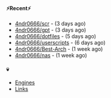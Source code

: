 #### ⚡Recent⚡

- [4ndr0666/scr](https://github.com/4ndr0666/scr) - (3 days ago)
- [4ndr0666/gpt](https://github.com/4ndr0666/gpt) - (3 days ago)
- [4ndr0666/dotfiles](https://github.com/4ndr0666/dotfiles) - (5 days ago)
- [4ndr0666/userscripts](https://github.com/4ndr0666/userscripts) - (6 days ago)
- [4ndr0666/Best-Arch](https://github.com/4ndr0666/Best-Arch) - (1 week ago)
- [4ndr0666/nas](https://github.com/4ndr0666/nas) - (1 week ago)

#### 💀
- [Engines](https://github.com/hoothin/SearchJumper/discussions/73)
- [Links](https://github.com/4ndr0666/Links/blob/main/README.md)

